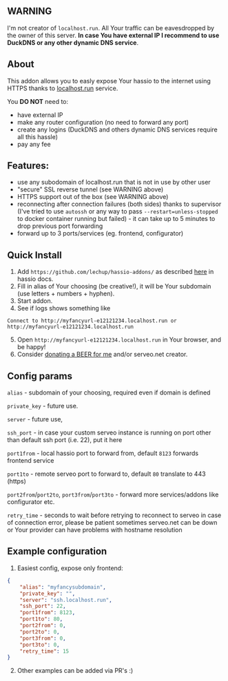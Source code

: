 ## WARNING

I'm not creator of `localhost.run`. All Your traffic can be eavesdropped by the owner of this server. **In case You have external IP I recommend to use DuckDNS or any other dynamic DNS service**.

## About

This addon allows you to easly expose Your hassio to the internet using HTTPS thanks to [localhost.run](https://localhost.run) service.

You **DO NOT** need to:

  * have external IP
  * make any router configuration (no need to forward any port)
  * create any logins (DuckDNS and others dynamic DNS services require all this hassle)
  * pay any fee

## Features:

 * use any subodomain of localhost.run that is not in use by other user
 * "secure" SSL reverse tunnel (see WARNING above)
 * HTTPS support out of the box (see WARNING above)
 * reconnecting after connection failures (both sides) thanks to supervisor (I've tried to use `autossh` or any way to pass `--restart=unless-stopped` to docker container running but failed) - it can take up to 5 minutes to drop previous port forwarding
 * forward up to 3 ports/services (eg. frontend, configurator)

## Quick Install

1. Add `https://github.com/lechup/hassio-addons/` as described [here](https://www.home-assistant.io/hassio/installing_third_party_addons/) in hassio docs.
2. Fill in alias of Your choosing (be creative!), it will be Your subdomain (use letters + numbers + hyphen).
3. Start addon.
4. See if logs shows something like
```
Connect to http://myfancyurl-e12121234.localhost.run or http://myfancyurl-e12121234.localhost.run
```
5. Open `http://myfancyurl-e12121234.localhost.run` in Your browser, and be happy!
6. Consider [donating a BEER for me](https://www.paypal.com/cgi-bin/webscr?cmd=_s-xclick&hosted_button_id=VGVTUEX3BDKKN&source=url) and/or serveo.net creator.

## Config params

`alias` - subdomain of your choosing, required even if domain is defined

`private_key` - future use.

`server` - future use,

`ssh_port` - in case your custom serveo instance is running on port other than default ssh port (i.e. 22), put it here

`port1from` - local hassio port to forward from, default `8123` forwards frontend service

`port1to` - remote serveo port to forward to, default `80` translate to 443 (https) 

`port2from`/`port2to`, `port3from`/`port3to` - forward more services/addons like configurator etc. 

`retry_time` - seconds to wait before retrying to reconnect to serveo in case of connection error, please be patient sometimes serveo.net can be down or Your provider can have problems with hostname resolution

## Example configuration

1. Easiest config, expose only frontend:

```json
{
    "alias": "myfancysubdomain",
    "private_key": "",
    "server": "ssh.localhost.run",
    "ssh_port": 22,
    "port1from": 8123,
    "port1to": 80,
    "port2from": 0,
    "port2to": 0,
    "port3from": 0,
    "port3to": 0,
    "retry_time": 15
}
```

2. Other examples can be added via PR's :)
